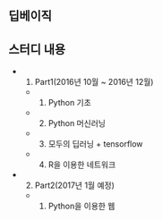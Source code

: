 ## 딥베이직

## 스터디 내용
- 1. Part1(2016년 10월 ~ 2016년 12월)
  
  - 1) Python 기초
  
  - 2) Python 머신러닝
  
  - 3) 모두의 딥러닝 + tensorflow 
  
  - 4) R을 이용한 네트워크 
  
- 2. Part2(2017년 1월 예정)
  
  - 1) Python을 이용한 웹 
